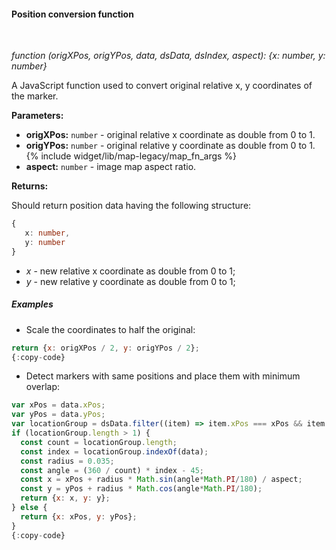 #### Position conversion function

<div class="divider"></div>
<br/>

*function (origXPos, origYPos, data, dsData, dsIndex, aspect): {x: number, y: number}*

A JavaScript function used to convert original relative x, y coordinates of the marker.

**Parameters:**

<ul>
  <li><b>origXPos:</b> <code>number</code> - original relative x coordinate as double from 0 to 1.</li>
  <li><b>origYPos:</b> <code>number</code> - original relative y coordinate as double from 0 to 1.</li>
  {% include widget/lib/map-legacy/map_fn_args %}
  <li><b>aspect:</b> <code>number</code> - image map aspect ratio.</li>
</ul>

**Returns:**

Should return position data having the following structure:

```typescript
{ 
   x: number,
   y: number
}
```

- *x* - new relative x coordinate as double from 0 to 1;
- *y* - new relative y coordinate as double from 0 to 1;

<div class="divider"></div>

##### Examples

* Scale the coordinates to half the original:

```javascript
return {x: origXPos / 2, y: origYPos / 2};
{:copy-code}
```

* Detect markers with same positions and place them with minimum overlap:

```javascript
var xPos = data.xPos;
var yPos = data.yPos;
var locationGroup = dsData.filter((item) => item.xPos === xPos && item.yPos === yPos);
if (locationGroup.length > 1) {
  const count = locationGroup.length;
  const index = locationGroup.indexOf(data);
  const radius = 0.035;
  const angle = (360 / count) * index - 45;
  const x = xPos + radius * Math.sin(angle*Math.PI/180) / aspect;
  const y = yPos + radius * Math.cos(angle*Math.PI/180);
  return {x: x, y: y};
} else {
  return {x: xPos, y: yPos};
}
{:copy-code}
```

<br>
<br>
